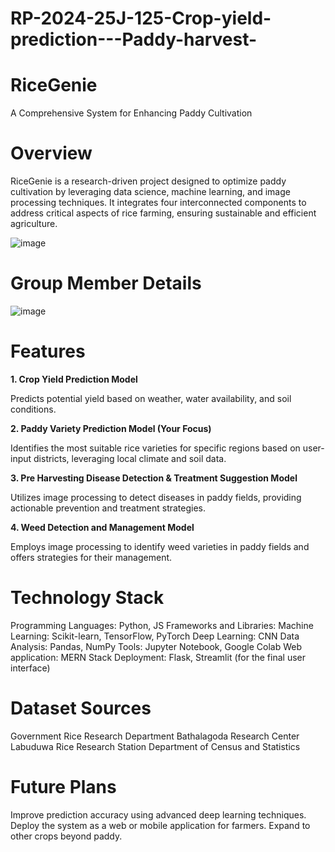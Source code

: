 # RP-2024-25J-125-Crop-yield-prediction---Paddy-harvest-
# RiceGenie

A Comprehensive System for Enhancing Paddy Cultivation

# Overview
RiceGenie is a research-driven project designed to optimize paddy cultivation by leveraging data science, machine learning, and image processing techniques. It integrates four interconnected components to address critical aspects of rice farming, ensuring sustainable and efficient agriculture.

![image](https://github.com/user-attachments/assets/9628dd67-94ff-4883-9445-abe7f04eca6a)

# Group Member Details
![image](https://github.com/user-attachments/assets/561da1a1-2cbf-4bfc-9f2c-3f834ce76e38)

# Features

**1. Crop Yield Prediction Model**

Predicts potential yield based on weather, water availability, and soil conditions.
 
**2. Paddy Variety Prediction Model (Your Focus)**

Identifies the most suitable rice varieties for specific regions based on user-input districts, leveraging local climate and soil data.

**3. Pre Harvesting Disease Detection & Treatment Suggestion Model**

Utilizes image processing to detect diseases in paddy fields, providing actionable prevention and treatment strategies.

**4. Weed Detection and Management Model**

Employs image processing to identify weed varieties in paddy fields and offers strategies for their management.

# Technology Stack
Programming Languages: Python, JS
Frameworks and Libraries:
Machine Learning: Scikit-learn, TensorFlow, PyTorch
Deep Learning: CNN
Data Analysis: Pandas, NumPy
Tools: Jupyter Notebook, Google Colab
Web application: MERN Stack
Deployment: Flask, Streamlit (for the final user interface)

# Dataset Sources
Government Rice Research Department
Bathalagoda Research Center
Labuduwa Rice Research Station
Department of Census and Statistics

# Future Plans
Improve prediction accuracy using advanced deep learning techniques.
Deploy the system as a web or mobile application for farmers.
Expand to other crops beyond paddy.

